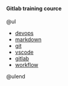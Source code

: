 #### Gitlab training cource

@ul

- [devops](?p=training/topics/devops)
- [markdown](?p=training/topics/markdown)
- [git](?p=training/topics/git)
- [vscode](?p=training/topics/vscode)
- [gitlab](?p=training/topics/gitlab)
- [workflow](?p=training/topics/workflow)

@ulend
